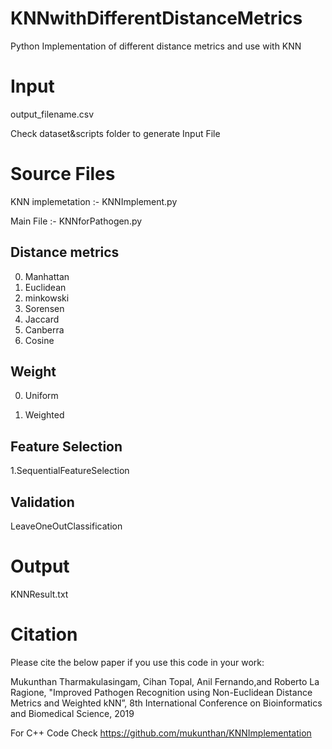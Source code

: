 # KNNwithDifferentDistanceMetrics
Python Implementation of different distance metrics and use with KNN

# Input
output_filename.csv

Check dataset&scripts folder to generate Input File

# Source Files

KNN implemetation :- KNNImplement.py

Main  File :- KNNforPathogen.py

## Distance metrics

0. Manhattan
1. Euclidean
2. minkowski
3. Sorensen
4. Jaccard
5. Canberra
6. Cosine

## Weight

0. Uniform

1. Weighted

## Feature Selection

1.SequentialFeatureSelection

## Validation

LeaveOneOutClassification


# Output

KNNResult.txt


# Citation

Please cite the below paper if you use this code in your work:

Mukunthan Tharmakulasingam, Cihan Topal, Anil Fernando,and Roberto La Ragione, "Improved Pathogen Recognition using Non-Euclidean Distance Metrics and Weighted kNN”, 8th International Conference on Bioinformatics and Biomedical Science, 2019

For C++ Code Check
https://github.com/mukunthan/KNNImplementation


